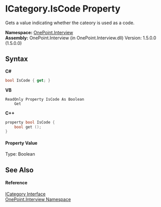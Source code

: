 # ICategory.IsCode Property 
 

Gets a value indicating whether the cateory is used as a code.

**Namespace:**&nbsp;<a href="N_OnePoint_Interview">OnePoint.Interview</a><br />**Assembly:**&nbsp;OnePoint.Interview (in OnePoint.Interview.dll) Version: 1.5.0.0 (1.5.0.0)

## Syntax

**C#**<br />
``` C#
bool IsCode { get; }
```

**VB**<br />
``` VB
ReadOnly Property IsCode As Boolean
	Get
```

**C++**<br />
``` C++
property bool IsCode {
	bool get ();
}
```


#### Property Value
Type: Boolean

## See Also


#### Reference
<a href="T_OnePoint_Interview_ICategory">ICategory Interface</a><br /><a href="N_OnePoint_Interview">OnePoint.Interview Namespace</a><br />